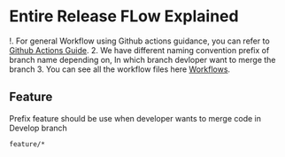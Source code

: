 # Entire Release FLow Explained

!. For general Workflow using Github actions guidance, you can refer to [Github Actions Guide](https://docs.github.com/en/actions/guides). 
2. We have different naming convention prefix of branch name depending on, In which branch devloper want to merge the branch
3. You can see all the workflow files here [Workflows](https://github.com/REAN-Foundation/reancare-service/tree/develop/.github/workflows).

## Feature

Prefix feature should be use when developer wants to merge code in Develop branch
 ```sh
 feature/*


